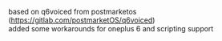 based on q6voiced from postmarketos (https://gitlab.com/postmarketOS/q6voiced)  
added some workarounds for oneplus 6 and scripting support
